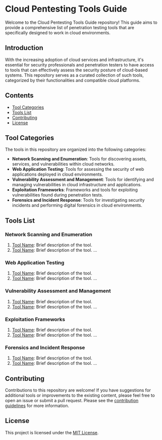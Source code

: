 # Cloud Pentesting Tools Guide

Welcome to the Cloud Pentesting Tools Guide repository! This guide aims to provide a comprehensive list of penetration testing tools that are specifically designed to work in cloud environments.

## Introduction

With the increasing adoption of cloud services and infrastructure, it's essential for security professionals and penetration testers to have access to tools that can effectively assess the security posture of cloud-based systems. This repository serves as a curated collection of such tools, categorized by their functionalities and compatible cloud platforms.

## Contents

- [Tool Categories](#tool-categories)
- [Tools List](#tools-list)
- [Contributing](#contributing)
- [License](#license)

## Tool Categories

The tools in this repository are organized into the following categories:

- **Network Scanning and Enumeration**: Tools for discovering assets, services, and vulnerabilities within cloud networks.
- **Web Application Testing**: Tools for assessing the security of web applications deployed in cloud environments.
- **Vulnerability Assessment and Management**: Tools for identifying and managing vulnerabilities in cloud infrastructure and applications.
- **Exploitation Frameworks**: Frameworks and tools for exploiting vulnerabilities found during penetration tests.
- **Forensics and Incident Response**: Tools for investigating security incidents and performing digital forensics in cloud environments.

## Tools List

### Network Scanning and Enumeration

1. [Tool Name](link/to/tool/repo): Brief description of the tool.
2. [Tool Name](link/to/tool/repo): Brief description of the tool.
   ...

### Web Application Testing

1. [Tool Name](link/to/tool/repo): Brief description of the tool.
2. [Tool Name](link/to/tool/repo): Brief description of the tool.
   ...

### Vulnerability Assessment and Management

1. [Tool Name](link/to/tool/repo): Brief description of the tool.
2. [Tool Name](link/to/tool/repo): Brief description of the tool.
   ...

### Exploitation Frameworks

1. [Tool Name](link/to/tool/repo): Brief description of the tool.
2. [Tool Name](link/to/tool/repo): Brief description of the tool.
   ...

### Forensics and Incident Response

1. [Tool Name](link/to/tool/repo): Brief description of the tool.
2. [Tool Name](link/to/tool/repo): Brief description of the tool.
   ...

## Contributing

Contributions to this repository are welcome! If you have suggestions for additional tools or improvements to the existing content, please feel free to open an issue or submit a pull request. Please see the [contribution guidelines](CONTRIBUTING.md) for more information.

## License

This project is licensed under the [MIT License](LICENSE).
